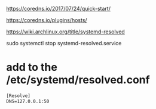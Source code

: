 https://coredns.io/2017/07/24/quick-start/

https://coredns.io/plugins/hosts/


https://wiki.archlinux.org/title/systemd-resolved

sudo systemctl stop systemd-resolved.service

# add to the /etc/systemd/resolved.conf
```txt
[Resolve]
DNS=127.0.0.1:50
```
